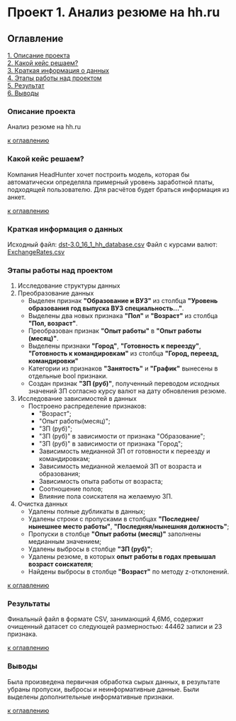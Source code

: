 # Проект 1. Анализ резюме на hh.ru
## Оглавление  
[1. Описание проекта](https://github.com/vokhmianin-da/Project1_HH_analysis/tree/master/README.md#Описание-проекта)  
[2. Какой кейс решаем?](https://github.com/vokhmianin-da/Project1_HH_analysis/tree/master/README.md#Какой-кейс-решаем)  
[3. Краткая информация о данных](https://github.com/vokhmianin-da/Project1_HH_analysis/tree/master/README.md#Краткая-информация-о-данных)  
[4. Этапы работы над проектом](https://github.com/vokhmianin-da/Project1_HH_analysis/tree/master/README.md#Этапы-работы-над-проектом)  
[5. Результат](https://github.com/vokhmianin-da/Project1_HH_analysis/tree/master/README.md#Результаты)    
[6. Выводы](https://github.com/vokhmianin-da/Project1_HH_analysis/tree/master/README.md#Выводы)  

### Описание проекта    
Анализ резюме на hh.ru  

[к оглавлению](https://github.com/vokhmianin-da/Project1_HH_analysis/tree/master/README.md#Оглавление)

### Какой кейс решаем?    
Компания HeadHunter хочет построить модель, которая бы автоматически определяла примерный уровень заработной платы, подходящей пользователю. Для расчётов будет браться информация из анкет.  

[к оглавлению](https://github.com/vokhmianin-da/Project1_HH_analysis/tree/master/README.md#Оглавление)

### Краткая информация о данных
Исходный файл: [dst-3.0_16_1_hh_database.csv](https://drive.google.com/file/d/1Kb78mAWYKcYlellTGhIjPI-bCcKbGuTn/view)
Файл с курсами валют: [ExchangeRates.csv](https://lms-cdn.skillfactory.ru/assets/courseware/v1/15abf80f45a2f3e93c3274101b451c67/asset-v1:SkillFactory+DSPR-2.0+14JULY2021+type@asset+block/ExchangeRates.zip)  

### Этапы работы над проектом
1. Исследование структуры данных  
2. Преобразование данных  
    * Выделен признак **"Образование и ВУЗ"** из столбца **"Уровень образования год выпуска ВУЗ специальность..."**.
    * Выделены два новых признака **"Пол"** и **"Возраст"** из столбца **"Пол, возраст"**.
    * Преобразован признак **"Опыт работы"** в **"Опыт работы (месяц)"**.
    * Выделены признаки **"Город"**, **"Готовность к переезду"**, **"Готовность к командировкам"** из столбца **"Город, переезд, командировки"**
    * Категории из признаков **"Занятость"** и **"График"** вынесены в отдельные bool признаки.
    * Создан признак **"ЗП (руб)"**, полученный переводом исходных значений ЗП согласно курсу валют на дату обновления резюме.
3. Исследование зависимостей в данных  
    * Построено распределение признаков:
        * "Возраст";
        * "Опыт работы(месяц)";
        * "ЗП (руб)";
        * "ЗП (руб)" в зависимости от признака "Образование";
        * "ЗП (руб)" в зависимости от признака "Город";
        * Зависимость медианной ЗП от готовности к переезду и командировкам;
        * Зависимость медианной желаемой ЗП от возраста и образования;
        * Зависимость опыта работы от возраста;
        * Соотношение полов;
        * Влияние пола соискателя на желаемую ЗП.
4. Очистка данных  
    * Удалены полные дубликаты в данных;  
    * Удалены строки с пропусками в столбцах **"Последнее/нынешнее место работы"**, **"Последняя/нынешняя должность"**;  
    * Пропуски в столбце **"Опыт работы (месяц)"** заполнены медианным значением;  
    * Удалены выбросы в столбце **"ЗП (руб)"**;  
    * Удалены резюме, в которых **опыт работы в годах превышал возраст соискателя**;  
    * Найдены выбросы в столбце **"Возраст"** по методу z-отклонений.  
    
[к оглавлению](https://github.com/vokhmianin-da/Project1_HH_analysis/tree/master/README.md#Оглавление)

### Результаты

Финальный файл в формате CSV, занимающий 4,6Мб, содержит очищенный датасет 
со следующей размерностью: 44462 записи и 23 признака.

[к оглавлению](https://github.com/vokhmianin-da/Project1_HH_analysis/tree/master/README.md#Оглавление)

### Выводы  

Была произведена первичная обработка сырых данных, в результате убраны пропуски, выбросы и неинформативные данные. Были выделены дополнительные информативные признаки.  

[к оглавлению](https://github.com/vokhmianin-da/Project1_HH_analysis/tree/master/README.md#Оглавление)